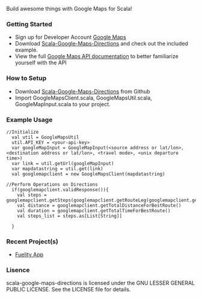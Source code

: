 Build awesome things with Google Maps for Scala! 

### Getting Started

* Sign up for Developer Account [Google Maps](https://developers.google.com/maps/)
* Download [Scala-Google-Maps-Directions](https://github.com/rishijash/scala-google-maps-directions) and check out the included example.
* View the full [Google Maps API documentation](https://developers.google.com/maps/documentation/) to better familiarize yourself with the API

### How to Setup

* Download [Scala-Google-Maps-Directions](https://github.com/rishijash/scala-google-maps-directions) from Github
* Import GoogleMapsClient.scala, GoogleMapsUtil.scala, GoogleMapInput.scala to your project.

### Example Usage

```
//Initialize
  val util = GoogleMapsUtil
  util.API_KEY = <your-api-key>
  var googleMapInput = GoogleMapInput(<source address or lat/lon>,<destination address or lat/lon>, <travel mode>, <unix departure time>)
  var link = util.getUrl(googleMapInput)
  var mapdatastring = util.get(link)
  val googlemapclient = new GoogleMapsClient(mapdatastring)
  
//Perform Operations on Directions
  if(googlemapclient.validResponse()){
    val steps = googlemapclient.getSteps(googlemapclient.getRouteLeg(googlemapclient.getBestRoute()))
    val distance = googlemapclient.getTotalDistanceForBestRoute()
    val duration = googlemapclient.getTotalTimeForBestRoute()
    val steps_list = steps.as[List[String]]
   
  }
```
### Recent Project(s)

* [Fuelity App](https://play.google.com/store/apps/details?id=com.fuelity)

### Lisence

scala-google-maps-directions is licensed under the GNU LESSER GENERAL PUBLIC LICENSE. See the LICENSE file for details.
